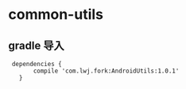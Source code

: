 # common-utils


            
## gradle 导入

     dependencies {
           compile 'com.lwj.fork:AndroidUtils:1.0.1'
       }

